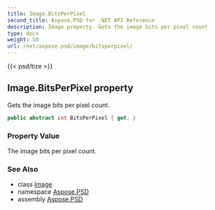 ```yaml
---
title: Image.BitsPerPixel
second_title: Aspose.PSD for .NET API Reference
description: Image property. Gets the image bits per pixel count
type: docs
weight: 50
url: /net/aspose.psd/image/bitsperpixel/
---
```

{{< psd/tize >}}
## Image.BitsPerPixel property

Gets the image bits per pixel count.

```csharp
public abstract int BitsPerPixel { get; }
```

### Property Value

The image bits per pixel count.

### See Also

* class [Image](../)
* namespace [Aspose.PSD](../../../aspose.psd/)
* assembly [Aspose.PSD](../../../)


